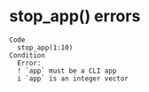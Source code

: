 # stop_app() errors

    Code
      stop_app(1:10)
    Condition
      Error:
      ! `app` must be a CLI app
      i `app` is an integer vector

